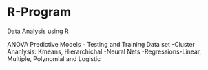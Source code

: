 # R-Program
Data Analysis using R
 
 ANOVA
 Predictive Models - Testing and Training Data set
 -Cluster Ananlysis: Kmeans, Hierarchichal
 -Neural Nets
 -Regressions-Linear, Multiple, Polynomial and Logistic
